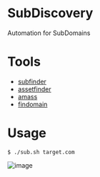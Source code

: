 # SubDiscovery
Automation for SubDomains

# Tools
- [subfinder](https://github.com/projectdiscovery/subfinder)
- [assetfinder](https://github.com/tomnomnom/assetfinder)
- [amass](https://github.com/OWASP/Amass)
- [findomain](https://github.com/Findomain/Findomain)

# Usage

```
$ ./sub.sh target.com
```

![image](https://user-images.githubusercontent.com/43358190/175375927-b7daed59-e87b-4672-89c1-9a991e4963f0.png)
